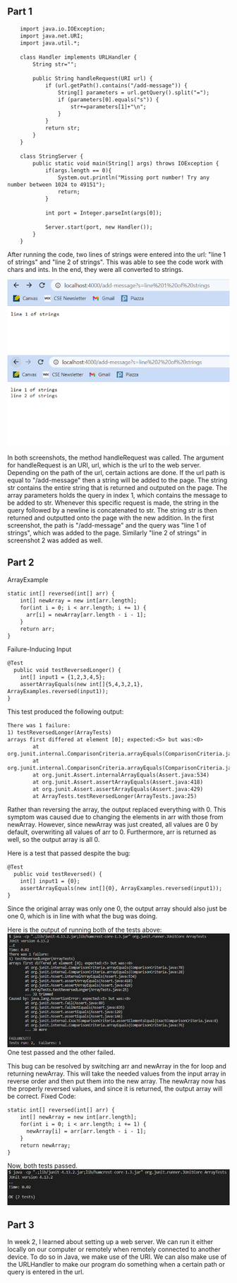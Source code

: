 ## Part 1
```
    import java.io.IOException;
    import java.net.URI;
    import java.util.*;

    class Handler implements URLHandler {
        String str="";

        public String handleRequest(URI url) {
            if (url.getPath().contains("/add-message")) {
                String[] parameters = url.getQuery().split("=");
                if (parameters[0].equals("s")) {
                    str+=parameters[1]+"\n";
                }
            }
            return str;
        }
    }

    class StringServer {
        public static void main(String[] args) throws IOException {
            if(args.length == 0){
                System.out.println("Missing port number! Try any number between 1024 to 49151");
                return;
            }

            int port = Integer.parseInt(args[0]);

            Server.start(port, new Handler());
        }
    }
```

After running the code, two lines of strings were entered into the url: "line 1 of strings" and "line 2 of strings". This was able to see the code work with chars and ints. In the end, they were all converted to strings.

![sc1](https://github.com/jliu0140/cse15l-lab-reports/blob/main/report2/addmessagess.PNG?raw=true)
![sc2](https://github.com/jliu0140/cse15l-lab-reports/blob/main/report2/addmessagess2.PNG?raw=true)

In both screenshots, the method handleRequest was called. The argument for handleRequest is an URI, url, which is the url to the web server. Depending on the path of the url, certain actions are done. If the url path is equal to "/add-message" then a string will be added to the page. The string str contains the entire string that is returned and outputed on the page. The array parameters holds the query in index 1, which contains the message to be added to str. Whenever this specific request is made, the string in the query followed by a newline is concatenated to str. The string str is then returned and outputted onto the page with the new addition. In the first screenshot, the path is "/add-message" and the query was "line 1 of strings", which was added to the page. Similarly "line 2 of strings" in screenshot 2 was added as well.

## Part 2
ArrayExample
```
static int[] reversed(int[] arr) {
    int[] newArray = new int[arr.length];
    for(int i = 0; i < arr.length; i += 1) {
      arr[i] = newArray[arr.length - i - 1];
    }
    return arr;
}
```
Failure-Inducing Input
```
@Test
  public void testReversedLonger() {
    int[] input1 = {1,2,3,4,5};
    assertArrayEquals(new int[]{5,4,3,2,1}, ArrayExamples.reversed(input1));
}
```
This test produced the following output:
```
There was 1 failure:
1) testReversedLonger(ArrayTests)
arrays first differed at element [0]; expected:<5> but was:<0>
        at org.junit.internal.ComparisonCriteria.arrayEquals(ComparisonCriteria.java:78)
        at org.junit.internal.ComparisonCriteria.arrayEquals(ComparisonCriteria.java:28)
        at org.junit.Assert.internalArrayEquals(Assert.java:534)
        at org.junit.Assert.assertArrayEquals(Assert.java:418)
        at org.junit.Assert.assertArrayEquals(Assert.java:429)
        at ArrayTests.testReversedLonger(ArrayTests.java:25)
 ```
Rather than reversing the array, the output replaced everything with 0. This symptom was caused due to changing the elements in arr with those from newArray. However, since newArray was just created, all values are 0 by default, overwriting all values of arr to 0. Furthermore, arr is returned as well, so the output array is all 0. 

Here is a test that passed despite the bug:
```
@Test
  public void testReversed() {
    int[] input1 = {0};
    assertArrayEquals(new int[]{0}, ArrayExamples.reversed(input1));
}
```
Since the original array was only one 0, the output array should also just be one 0, which is in line with what the bug was doing.

Here is the output of running both of the tests above:
![runtests](https://github.com/jliu0140/cse15l-lab-reports/blob/main/report2/runningtests.PNG?raw=true)
One test passed and the other failed.

This bug can be resolved by switching arr and newArray in the for loop and returning newArray. This will take the needed values from the input array in reverse order and then put them into the new array. The newArray now has the properly reversed values, and since it is returned, the output array will be correct.
Fixed Code:
```
static int[] reversed(int[] arr) {
    int[] newArray = new int[arr.length];
    for(int i = 0; i < arr.length; i += 1) {
      newArray[i] = arr[arr.length - i - 1];
    }
    return newArray;
}
```
Now, both tests passed.
![passed tests](https://github.com/jliu0140/cse15l-lab-reports/blob/main/report2/passedtest.PNG?raw=true)

## Part 3
In week 2, I learned about setting up a web server. We can run it either locally on our computer or remotely when remotely connected to another device. To do so in Java, we make use of the URI. We can also make use of the URLHandler to make our program do something when a certain path or query is entered in the url.
